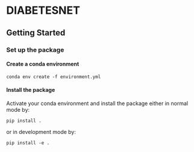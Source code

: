 # DIABETESNET

## Getting Started

### Set up the package

#### Create a conda environment

```
conda env create -f environment.yml
```

#### Install the package

Activate your conda environment and install the package either in normal mode by:

```
pip install .
```

or in development mode by:

```
pip install -e .
```

